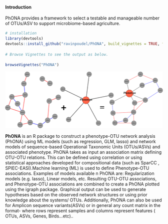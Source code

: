 #### Introduction

PhONA provides a framework to select a testable and manageable number of
OTUs/ASV to support microbiome-based agriculture.

```R
# installation 
library(devtools)
devtools::install_github("ravinpoudel/PhONA", build_vignettes = TRUE, force = TRUE)

# Browse Vignettes to see the output as below. 

browseVignettes("PhONA")

```

![](figures/PhONA.png)


**PhONA** is an R package to construct a phenotype-OTU network analysis (PhONA) using ML models (such as regression, GLM, lasso) and network models of sequence-based Operational Taxonomic Units (OTUs/ASVs) and associated phenotype. PhONA takes as input an association matrix defining OTU-OTU relations. This can be defined using correlation or using statistical approaches developed for compositional data (such as SparCC , SPIEC-EASI).Machine learning (ML) is used to define Phenotype-OTU associations. Examples of models available n PhONA are: Regularization models (e.g. lasso), Linear models, etc. Resulting OTU-OTU associations, and Phenotype-OTU associations are combined to create a PhONA plotted using the igraph package. Graphical output can be used to generate hypotheses based on the observed network structures or using prior knowledge about the systems/ OTUs. Additionally, PhONA can also be used for Amplicon sequence variants(ASVs) or in general any count matrix in the format- where rows represent samples and columns represent features ( OTUs, ASVs, Genes, Birds…etc).. 

 
